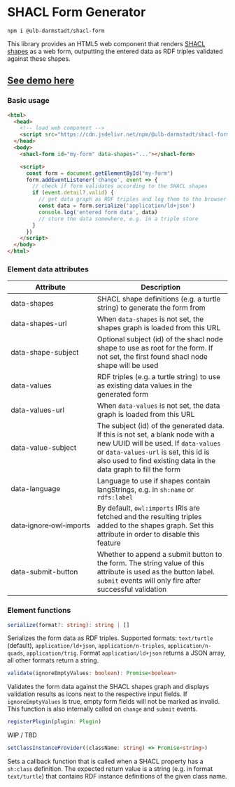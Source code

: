# SHACL Form Generator

```
npm i @ulb-darmstadt/shacl-form
```

This library provides an HTML5 web component that renders [SHACL shapes](https://www.w3.org/TR/shacl/) as a web form, outputting the entered data as RDF triples validated against these shapes.

## [See demo here](https://ulb-darmstadt.github.io/shacl-form/)

### Basic usage
```html
<html>
  <head>
    <!-- load web component -->
    <script src="https://cdn.jsdelivr.net/npm/@ulb-darmstadt/shacl-form/dist/index.js" type="module"></script>
  </head>
  <body>
    <shacl-form id="my-form" data-shapes="..."></shacl-form>

    <script>
      const form = document.getElementById("my-form")
      form.addEventListener('change', event => {
        // check if form validates according to the SHACL shapes
        if (event.detail?.valid) {
          // get data graph as RDF triples and log them to the browser console
          const data = form.serialize('application/ld+json') 
          console.log('entered form data', data)
          // store the data somewhere, e.g. in a triple store
        }
      })
    </script>
  </body>
</html>
```

### Element data attributes
Attribute | Description
---|---
data-shapes | SHACL shape definitions (e.g. a turtle string) to generate the form from
data-shapes-url | When `data-shapes` is not set, the shapes graph is loaded from this URL
data-shape-subject | Optional subject (id) of the shacl node shape to use as root for the form. If not set, the first found shacl node shape will be used
data-values | RDF triples (e.g. a turtle string) to use as existing data values in the generated form
data-values-url | When `data-values` is not set, the data graph is loaded from this URL
data-value-subject | The subject (id) of the generated data. If this is not set, a blank node with a new UUID will be used. If `data-values` or `data-values-url` is set, this id is also used to find existing data in the data graph to fill the form
data-language | Language to use if shapes contain langStrings, e.g. in `sh:name` or `rdfs:label`
data&#x2011;ignore&#x2011;owl&#x2011;imports | By default, `owl:imports` IRIs are fetched and the resulting triples added to the shapes graph. Set this attribute in order to disable this feature
data-submit-button | Whether to append a submit button to the form. The string value of this attribute is used as the button label. `submit` events will only fire after successful validation

### Element functions
```typescript
serialize(format?: string): string | []
```

Serializes the form data as RDF triples. Supported formats:  `text/turtle` (default), `application/ld+json`, `application/n-triples`, `application/n-quads`, `application/trig`. Format `application/ld+json` returns a JSON array, all other formats return a string.

```typescript
validate(ignoreEmptyValues: boolean): Promise<boolean>
```
Validates the form data against the SHACL shapes graph and displays validation results as icons next to the respective input fields. If `ignoreEmptyValues` is true, empty form fields will not be marked as invalid. This function is also internally called on `change` and `submit` events.

```typescript
registerPlugin(plugin: Plugin)
```
WIP / TBD

```typescript
setClassInstanceProvider((className: string) => Promise<string>)
```
Sets a callback function that is called when a SHACL property has a `sh:class` definition. The expected return value is a string (e.g. in format `text/turtle`) that contains RDF instance definitions of the given class name.

